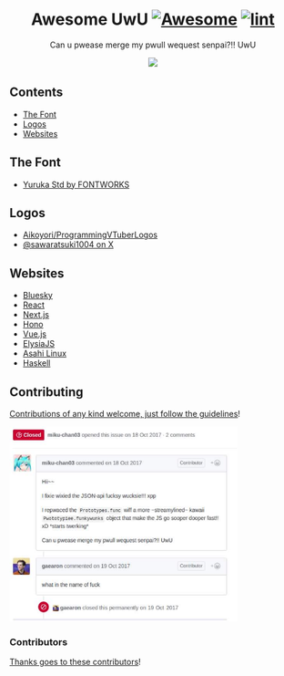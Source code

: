 <div align="center">

<!-- title -->

<!--lint ignore no-dead-urls-->

# Awesome UwU [![Awesome](https://awesome.re/badge.svg)](https://awesome.re) [![lint](https://github.com/dittos/awesome-uwu/actions/workflows/lint.yaml/badge.svg)](https://github.com/dittos/awesome-uwu/actions/workflows/lint.yaml)

<!-- subtitle -->

Can u pwease merge my pwull wequest senpai?!! UwU

<!-- image -->

<a href="https://twitter.com/sawaratsuki1004/status/1786200580312170541" target="_blank" rel="noopener noreferrer">
    <img src="https://pbs.twimg.com/media/GMnb8JvbAAAx7RZ?format=png&name=small" />
</a>

</div>

<!-- TOC -->

## Contents

- [The Font](#the-font)
- [Logos](#logos)
- [Websites](#websites)

<!-- CONTENT -->

## The Font

- [Yuruka Std by FONTWORKS](https://lets.fontworks.co.jp/fonts/218)

## Logos

- [Aikoyori/ProgrammingVTuberLogos](https://github.com/Aikoyori/ProgrammingVTuberLogos)
- [@sawaratsuki1004 on X](https://twitter.com/sawaratsuki1004)

## Websites

- [Bluesky](https://bsky.app/?kawaii=true)
- [React](https://react.dev/?uwu=true)
- [Next.js](https://nextjs.org/?uwu)
- [Hono](https://hono.dev/?kawaii=true)
- [Vue.js](https://vuejs.org/?uwu)
- [ElysiaJS](https://elysiajs.com/)
- [Asahi Linux](https://asahilinux.org/?kawaii=true)
- [Haskell](https://www.haskell.org/?uwu=true)

<!-- END CONTENT -->

## Contributing

[Contributions of any kind welcome, just follow the guidelines](contributing.md)!

<img src="uwu.jpg" width="400" />

### Contributors

[Thanks goes to these contributors](https://github.com/dittos/awesome-uwu/graphs/contributors)!
